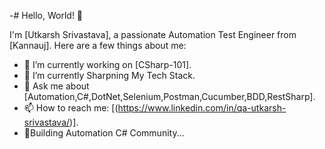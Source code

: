 -# Hello, World! 👋

I'm [Utkarsh Srivastava], a passionate Automation Test Engineer from [Kannauj]. Here are a few things about me:

- 🔭 I’m currently working on [CSharp-101].
- 🌱 I’m currently Sharpning My Tech Stack.
- 💬 Ask me about [Automation,C#,DotNet,Selenium,Postman,Cucumber,BDD,RestSharp].
- 📫 How to reach me: [(https://www.linkedin.com/in/qa-utkarsh-srivastava/)].
- 📌Building Automation C# Community...

<!---
SriUtkrsh/SriUtkrsh is a ✨ special ✨ repository because its `README.md` (this file) appears on your GitHub profile.
You can click the Preview link to take a look at your changes.
--->

